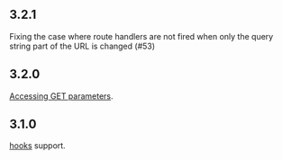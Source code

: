 ## 3.2.1

Fixing the case where route handlers are not fired when only the query string part of the URL is changed (#53)

## 3.2.0

[Accessing GET parameters](https://github.com/krasimir/navigo#accessing-get-parameters).

## 3.1.0

[hooks](https://github.com/krasimir/navigo#hooks) support.
